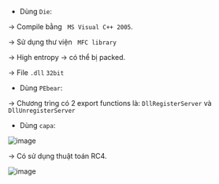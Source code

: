 
- Dùng `Die`:

-> Compile bằng ` MS Visual C++ 2005`.

-> Sử dụng thư viện ` MFC library` 

-> High entropy -> có thể bị packed. 

-> File `.dll` `32bit`

- Dùng `PEbear`:

-> Chương trìng có 2 export functions là: `DllRegisterServer` và `DllUnregisterServer`

- Dùng `capa`:

![image](https://user-images.githubusercontent.com/91442807/214837286-963ac755-32f2-4099-a89d-ed30f4340a9c.png)

-> Có sử dụng thuật toán RC4.

![image](https://user-images.githubusercontent.com/91442807/214837470-bcb14d5a-4299-4eb3-8ad0-4a129c1342b9.png)


